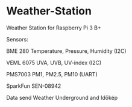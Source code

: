 # Weather-Station
Weather Station for Raspberry Pi 3 B+

Sensors:

BME 280 Temperature, Pressure, Humidity (I2C)

VEML 6075 UVA, UVB, UV-index (I2C)

PMS7003 PM1, PM2.5, PM10 (UART)

SparkFun  SEN-08942

Data send Weather Underground and Időkép
